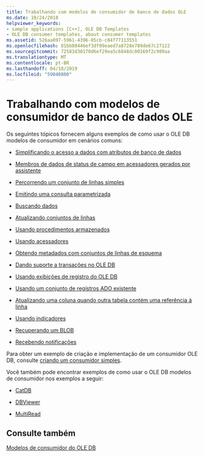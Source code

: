 ```yaml
---
title: Trabalhando com modelos de consumidor de banco de dados OLE
ms.date: 10/24/2018
helpviewer_keywords:
- sample applications [C++], OLE DB Templates
- OLE DB consumer templates, about consumer templates
ms.assetid: 526aa897-5961-4396-85cb-c84f77113551
ms.openlocfilehash: 81bb80446ef3df09eaed7a8728e789de67c27122
ms.sourcegitcommit: 72583d30170d6ef29ea5c6848dc00169f2c909aa
ms.translationtype: MT
ms.contentlocale: pt-BR
ms.lasthandoff: 04/18/2019
ms.locfileid: "59040800"
---
```

# <a name="working-with-ole-db-consumer-templates"></a>Trabalhando com modelos de consumidor de banco de dados OLE

Os seguintes tópicos fornecem alguns exemplos de como usar o OLE DB modelos de consumidor em cenários comuns:

- [Simplificando o acesso a dados com atributos de banco de dados](../../data/oledb/simplifying-data-access-with-database-attributes.md)

- [Membros de dados de status de campo em acessadores gerados por assistente](../../data/oledb/field-status-data-members-in-wizard-generated-accessors.md)

- [Percorrendo um conjunto de linhas simples](../../data/oledb/traversing-a-simple-rowset.md)

- [Emitindo uma consulta parametrizada](../../data/oledb/issuing-a-parameterized-query.md)

- [Buscando dados](../../data/oledb/fetching-data.md)

- [Atualizando conjuntos de linhas](../../data/oledb/updating-rowsets.md)

- [Usando procedimentos armazenados](../../data/oledb/using-stored-procedures.md)

- [Usando acessadores](../../data/oledb/using-accessors.md)

- [Obtendo metadados com conjuntos de linhas de esquema](../../data/oledb/obtaining-metadata-with-schema-rowsets.md)

- [Dando suporte a transações no OLE DB](../../data/oledb/supporting-transactions-in-ole-db.md)

- [Usando exibições de registro do OLE DB](../../data/oledb/using-ole-db-record-views.md)

- [Usando um conjunto de registros ADO existente](../../data/oledb/using-an-existing-ado-recordset.md)

- [Atualizando uma coluna quando outra tabela contém uma referência à linha](../../data/oledb/updating-a-column-when-another-table-contains-a-reference-to-the-row.md)

- [Usando indicadores](../../data/oledb/using-bookmarks.md)

- [Recuperando um BLOB](../../data/oledb/retrieving-a-blob.md)

- [Recebendo notificações](../../data/oledb/receiving-notifications.md)

Para obter um exemplo de criação e implementação de um consumidor OLE DB, consulte [criando um consumidor simples](../../data/oledb/creating-an-ole-db-consumer.md).

Você também pode encontrar exemplos de como usar o OLE DB modelos de consumidor nos exemplos a seguir:

- [CatDB](https://github.com/Microsoft/VCSamples)

- [DBViewer](https://github.com/Microsoft/VCSamples)

- [MultiRead](https://github.com/Microsoft/VCSamples)

## <a name="see-also"></a>Consulte também

[Modelos de consumidor do OLE DB](../../data/oledb/ole-db-consumer-templates-cpp.md)